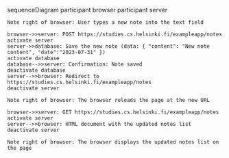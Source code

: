 sequenceDiagram
    participant browser
    participant server
    
    Note right of browser: User types a new note into the text field
    
    browser->>server: POST https://studies.cs.helsinki.fi/exampleapp/notes
    activate server
    server->>database: Save the new note (data: { "content": "New note content", "date":"2023-07-31" })
    activate database
    database-->>server: Confirmation: Note saved
    deactivate database
    server-->>browser: Redirect to https://studies.cs.helsinki.fi/exampleapp/notes
    deactivate server

    Note right of browser: The browser reloads the page at the new URL
    
    browser->>server: GET https://studies.cs.helsinki.fi/exampleapp/notes
    activate server
    server-->>browser: HTML document with the updated notes list
    deactivate server

    Note right of browser: The browser displays the updated notes list on the page